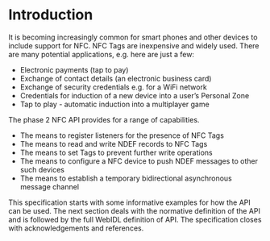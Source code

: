Introduction
============

It is becoming increasingly common for smart phones and other devices to include support for NFC. NFC Tags are inexpensive and widely used. There are many potential applications, e.g. here are just a few:

-   Electronic payments (tap to pay)
-   Exchange of contact details (an electronic business card)
-   Exchange of security credentials e.g. for a WiFi network
-   Credentials for induction of a new device into a user’s Personal Zone
-   Tap to play - automatic induction into a multiplayer game

The phase 2 NFC API provides for a range of capabilities.

-   The means to register listeners for the presence of NFC Tags
-   The means to read and write NDEF records to NFC Tags
-   The means to set Tags to prevent further write operations
-   The means to configure a NFC device to push NDEF messages to other such devices
-   The means to establish a temporary bidirectional asynchronous message channel

This specification starts with some informative examples for how the API can be used. The next section deals with the normative definition of the API and is followed by the full WebIDL definition of API. The specification closes with acknowledgements and references.

